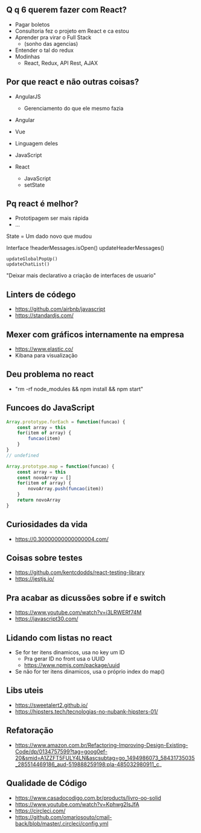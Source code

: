 ## Q q 6 querem fazer com React?
- Pagar boletos
- Consultoria fez o projeto em React e ca estou
- Aprender pra virar o Full Stack
    - (sonho das agencias)
- Entender o tal do redux 
- Modinhas 
    - React, Redux, API Rest, AJAX

## Por que react e não outras coisas?
- AngularJS
    - Gerenciamento do que ele mesmo fazia
- Angular 
- Vue 
- Linguagem deles
- JavaScript 

- React 
    - JavaScript
    - setState 



## Pq react é melhor?
- Prototipagem ser mais rápida
- ...


State = Um dado novo que mudou


Interface
    !headerMessages.isOpen()
    updateHeaderMessages()

    updateGlobalPopUp()
    updateChatList()

"Deixar mais declarativo a
criação de interfaces de usuario" 



## Linters de códego
- https://github.com/airbnb/javascript
- https://standardjs.com/

## Mexer com gráficos internamente na empresa
- https://www.elastic.co/
- Kibana para visualização 


## Deu problema no react
- "rm -rf node_modules && npm install && npm start"

## Funcoes do JavaScript
```js
Array.prototype.forEach = function(funcao) {
    const array = this
    for(item of array) {
        funcao(item)
    }
}
// undefined

Array.prototype.map = function(funcao) {
    const array = this
    const novoArray = []
    for(item of array) {
        novoArray.push(funcao(item))
    }
    return novoArray
} 
```

## Curiosidades da vida
- https://0.30000000000000004.com/


## Coisas sobre testes
- https://github.com/kentcdodds/react-testing-library
- https://jestjs.io/

## Pra acabar as dicussões sobre if e switch
- https://www.youtube.com/watch?v=i3LRWERf74M
- https://javascript30.com/


## Lidando com listas no react
- Se for ter itens dinamicos, usa no key um ID
    - Pra gerar ID no front usa o UUID
    - https://www.npmjs.com/package/uuid
- Se não for ter itens dinamicos, usa o próprio index do map()

## Libs uteis
- https://sweetalert2.github.io/
- https://hipsters.tech/tecnologias-no-nubank-hipsters-01/

## Refatoração
- https://www.amazon.com.br/Refactoring-Improving-Design-Existing-Code/dp/0134757599?tag=goog0ef-20&smid=A1ZZFT5FULY4LN&ascsubtag=go_1494986073_58431735035_285514469186_aud-519888259198:pla-485032980911_c_

## Qualidade de Código
- https://www.casadocodigo.com.br/products/livro-oo-solid
- https://www.youtube.com/watch?v=Kphwg2IsJfA
- https://circleci.com/
-  https://github.com/omariosouto/cmail-back/blob/master/.circleci/config.yml